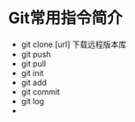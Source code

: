 # Git常用指令简介

* git clone [url] 下载远程版本库
* git push
* git pull
* git init
* git add
* git commit
* git log
* 



